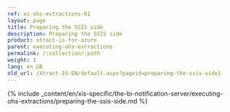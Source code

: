 ```yaml
---
ref: xi-ohs-extractions-01
layout: page
title: Preparing the SSIS side
description: Preparing the SSIS side
product: xtract-is-for-azure
parent: executing-ohs-extractions
permalink: /:collection/:path
weight: 1
lang: en_GB
old_url: /Xtract-IS-EN/default.aspx?pageid=preparing-the-ssis-side1
---
```

{% include _content/en/xis-specific/the-bi-notification-server/executing-ohs-extractions/preparing-the-ssis-side.md %}
